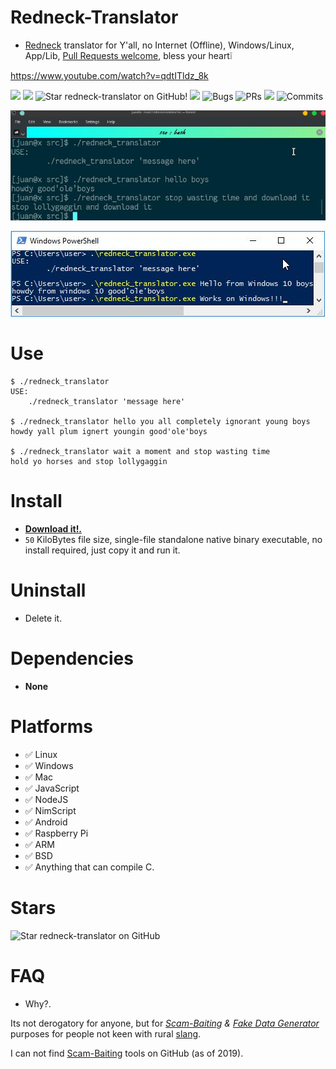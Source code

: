 # Redneck-Translator

- [Redneck](https://wikipedia.org/wiki/Redneck) translator for Y'all, no Internet (Offline), Windows/Linux, App/Lib, [Pull Requests welcome](https://github.com/juancarlospaco/redneck-translator/pulls), bless your heart❕

https://www.youtube.com/watch?v=qdtITldz_8k

![](https://img.shields.io/github/languages/top/juancarlospaco/redneck-translator?style=for-the-badge)
![](https://img.shields.io/github/languages/count/juancarlospaco/redneck-translator?logoColor=green&style=for-the-badge)
![](https://img.shields.io/github/stars/juancarlospaco/redneck-translator?style=for-the-badge "Star redneck-translator on GitHub!")
![](https://img.shields.io/github/languages/code-size/juancarlospaco/redneck-translator?style=for-the-badge)
![](https://img.shields.io/github/issues-raw/juancarlospaco/redneck-translator?style=for-the-badge "Bugs")
![](https://img.shields.io/github/issues-pr-raw/juancarlospaco/redneck-translator?style=for-the-badge "PRs")
![](https://img.shields.io/github/commit-activity/y/juancarlospaco/redneck-translator?style=for-the-badge)
![](https://img.shields.io/github/last-commit/juancarlospaco/redneck-translator?style=for-the-badge "Commits")

![](https://raw.githubusercontent.com/juancarlospaco/redneck-translator/master/temp.jpg "jeet yit for Linux! (50Kb)")

![](https://raw.githubusercontent.com/juancarlospaco/redneck-translator/master/temp2.jpg "jeet yit for Windows! (50Kb, NO DotNet Required)")


# Use

```console
$ ./redneck_translator
USE:
    ./redneck_translator 'message here'

$ ./redneck_translator hello you all completely ignorant young boys
howdy yall plum ignert youngin good'ole'boys

$ ./redneck_translator wait a moment and stop wasting time
hold yo horses and stop lollygaggin
```


# Install

- [**Download it!.**](https://github.com/juancarlospaco/redneck-translator/releases)
- `50` KiloBytes file size, single-file standalone native binary executable, no install required, just copy it and run it.


# Uninstall

- Delete it.


# Dependencies

- **None**


# Platforms

- ✅ Linux
- ✅ Windows
- ✅ Mac
- ✅ JavaScript
- ✅ NodeJS
- ✅ NimScript
- ✅ Android
- ✅ Raspberry Pi
- ✅ ARM
- ✅ BSD
- ✅ Anything that can compile C.


# Stars

![Star redneck-translator on GitHub](https://starchart.cc/juancarlospaco/redneck-translator.svg "Star redneck-translator on GitHub!")


# FAQ

- Why?.

Its not derogatory for anyone, but for
*[Scam-Baiting](https://wikipedia.org/wiki/Scam_baiting) & [Fake Data Generator](https://en.wikipedia.org/wiki/Mock_object)*
purposes for people not keen with rural [slang](https://wikipedia.org/wiki/Slang).

I can not find [Scam-Baiting](https://wikipedia.org/wiki/Scam_baiting) tools on GitHub (as of 2019).
